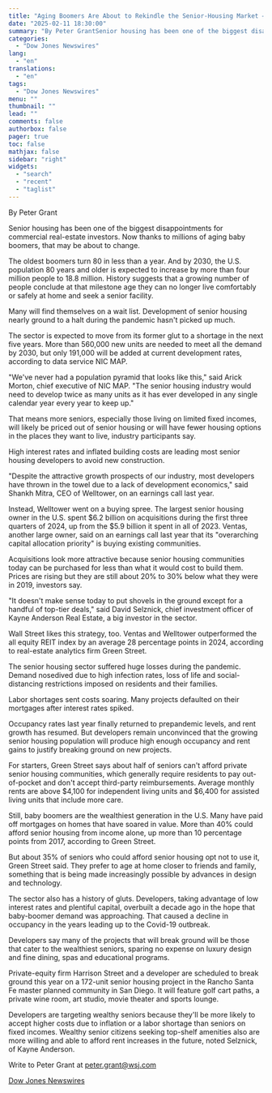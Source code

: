 ```yaml
---
title: "Aging Boomers Are About to Rekindle the Senior-Housing Market — WSJ"
date: "2025-02-11 18:30:00"
summary: "By Peter GrantSenior housing has been one of the biggest disappointments for commercial real-estate investors. Now thanks to millions of aging baby boomers, that may be about to change.The oldest boomers turn 80 in less than a year. And by 2030, the U.S. population 80 years and older is expected..."
categories:
  - "Dow Jones Newswires"
lang:
  - "en"
translations:
  - "en"
tags:
  - "Dow Jones Newswires"
menu: ""
thumbnail: ""
lead: ""
comments: false
authorbox: false
pager: true
toc: false
mathjax: false
sidebar: "right"
widgets:
  - "search"
  - "recent"
  - "taglist"
---
```


By Peter Grant

Senior housing has been one of the biggest disappointments for commercial real-estate investors. Now thanks to millions of aging baby boomers, that may be about to change.

The oldest boomers turn 80 in less than a year. And by 2030, the U.S. population 80 years and older is expected to increase by more than four million people to 18.8 million. History suggests that a growing number of people conclude at that milestone age they can no longer live comfortably or safely at home and seek a senior facility.

Many will find themselves on a wait list. Development of senior housing nearly ground to a halt during the pandemic hasn't picked up much.

The sector is expected to move from its former glut to a shortage in the next five years. More than 560,000 new units are needed to meet all the demand by 2030, but only 191,000 will be added at current development rates, according to data service NIC MAP.

"We've never had a population pyramid that looks like this," said Arick Morton, chief executive of NIC MAP. "The senior housing industry would need to develop twice as many units as it has ever developed in any single calendar year every year to keep up."

That means more seniors, especially those living on limited fixed incomes, will likely be priced out of senior housing or will have fewer housing options in the places they want to live, industry participants say.

High interest rates and inflated building costs are leading most senior housing developers to avoid new construction.

"Despite the attractive growth prospects of our industry, most developers have thrown in the towel due to a lack of development economics," said Shankh Mitra, CEO of Welltower, on an earnings call last year.

Instead, Welltower went on a buying spree. The largest senior housing owner in the U.S. spent $6.2 billion on acquisitions during the first three quarters of 2024, up from the $5.9 billion it spent in all of 2023. Ventas, another large owner, said on an earnings call last year that its "overarching capital allocation priority" is buying existing communities.

Acquisitions look more attractive because senior housing communities today can be purchased for less than what it would cost to build them. Prices are rising but they are still about 20% to 30% below what they were in 2019, investors say.

"It doesn't make sense today to put shovels in the ground except for a handful of top-tier deals," said David Selznick, chief investment officer of Kayne Anderson Real Estate, a big investor in the sector.

Wall Street likes this strategy, too. Ventas and Welltower outperformed the all equity REIT index by an average 28 percentage points in 2024, according to real-estate analytics firm Green Street.

The senior housing sector suffered huge losses during the pandemic. Demand nosedived due to high infection rates, loss of life and social-distancing restrictions imposed on residents and their families.

Labor shortages sent costs soaring. Many projects defaulted on their mortgages after interest rates spiked.

Occupancy rates last year finally returned to prepandemic levels, and rent growth has resumed. But developers remain unconvinced that the growing senior housing population will produce high enough occupancy and rent gains to justify breaking ground on new projects.

For starters, Green Street says about half of seniors can't afford private senior housing communities, which generally require residents to pay out-of-pocket and don't accept third-party reimbursements. Average monthly rents are above $4,100 for independent living units and $6,400 for assisted living units that include more care.

Still, baby boomers are the wealthiest generation in the U.S. Many have paid off mortgages on homes that have soared in value. More than 40% could afford senior housing from income alone, up more than 10 percentage points from 2017, according to Green Street.

But about 35% of seniors who could afford senior housing opt not to use it, Green Street said. They prefer to age at home closer to friends and family, something that is being made increasingly possible by advances in design and technology.

The sector also has a history of gluts. Developers, taking advantage of low interest rates and plentiful capital, overbuilt a decade ago in the hope that baby-boomer demand was approaching. That caused a decline in occupancy in the years leading up to the Covid-19 outbreak.

Developers say many of the projects that will break ground will be those that cater to the wealthiest seniors, sparing no expense on luxury design and fine dining, spas and educational programs.

Private-equity firm Harrison Street and a developer are scheduled to break ground this year on a 172-unit senior housing project in the Rancho Santa Fe master planned community in San Diego. It will feature golf cart paths, a private wine room, art studio, movie theater and sports lounge.

Developers are targeting wealthy seniors because they'll be more likely to accept higher costs due to inflation or a labor shortage than seniors on fixed incomes. Wealthy senior citizens seeking top-shelf amenities also are more willing and able to afford rent increases in the future, noted Selznick, of Kayne Anderson.

Write to Peter Grant at peter.grant@wsj.com

[Dow Jones Newswires](https://www.tradingview.com/news/DJN_DN20250211002411:0/)
